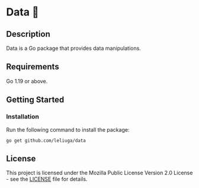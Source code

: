 # Data 👋

## Description

Data is a Go package that provides data manipulations.

## Requirements

Go 1.19 or above.

## Getting Started


### Installation

Run the following command to install the package:

```
go get github.com/leliuga/data
```

## License

This project is licensed under the Mozilla Public License Version 2.0 License - see the [LICENSE](LICENSE) file for details.
